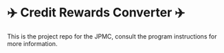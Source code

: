 # :airplane: Credit Rewards Converter :airplane:
This is the project repo for the JPMC, consult the program instructions for more information.
